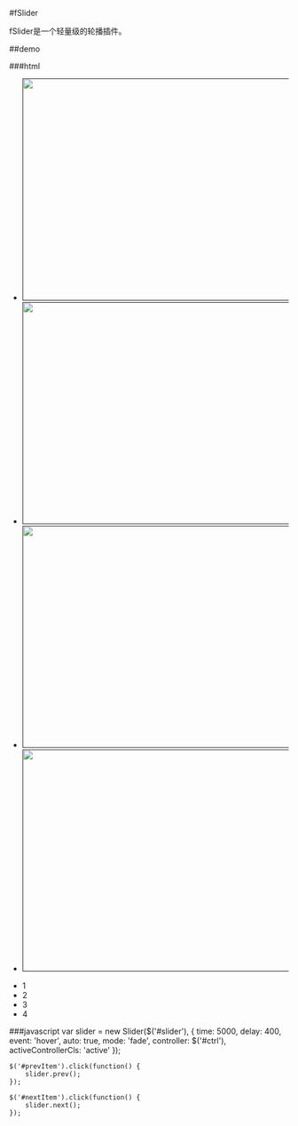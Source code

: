 #fSlider

fSlider是一个轻量级的轮播插件。

##demo

###html
	<div id="slider" class="wrapper">
		<ul id="bannerList" class="slider-list clearfix">
			<li class="slider-item">
				<a target="_blank" href="">
					<img src="a.jpg" width="1000" height="400">
				</a>
			</li>
			<li class="slider-item">
				<a target="_blank" href="">
					<img src="b.jpg" width="1000" height="400">
				</a>
			</li>
			<li class="slider-item">
				<a target="_blank" href="">
					<img src="c.jpg" width="1000" height="400">
				</a>
			</li>
			<li class="slider-item">
				<a target="_blank" href="">
					<img src="d.jpg" width="1000" height="400">
				</a>
			</li>
		</ul>
		<ul id="ctrl" class="btn-list">
			<li class="btn-item">1</li>
			<li class="btn-item">2</li>
			<li class="btn-item active">3</li>
			<li class="btn-item">4</li>
		</ul>
	</div>
	<a id="prevItem" class="arrow" href="javascript:;"></a>
	<a id="nextItem" class="arrow" href="javascript:;"></a>

###javascript
	var slider = new Slider($('#slider'), {
		time: 5000,
		delay: 400,
		event: 'hover',
		auto: true,
		mode: 'fade',
		controller: $('#ctrl'),
		activeControllerCls: 'active'
	});

	$('#prevItem').click(function() {
		slider.prev();
	});

	$('#nextItem').click(function() {
		slider.next();
	});


